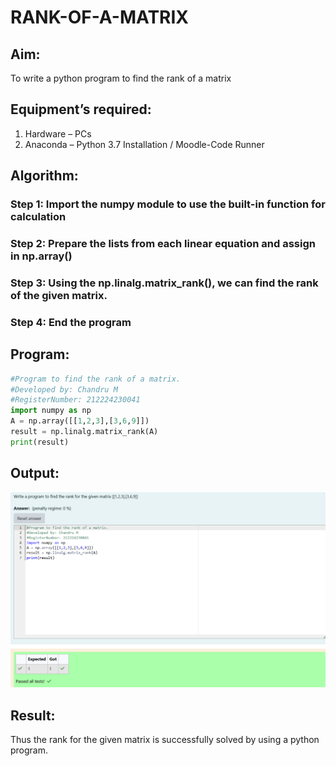 # RANK-OF-A-MATRIX
## Aim:
To write a python program to find the rank of a matrix
## Equipment’s required:
1. 	Hardware – PCs
2. 	Anaconda – Python 3.7 Installation / Moodle-Code Runner
## Algorithm:
### Step 1: Import the numpy module to use the built-in function for calculation
### Step 2: Prepare the lists from each linear equation and assign in np.array()
### Step 3: Using the np.linalg.matrix_rank(), we can find the rank of the given matrix.
### Step 4: End the program

## Program:

```python
#Program to find the rank of a matrix.
#Developed by: Chandru M
#RegisterNumber: 212224230041
import numpy as np
A = np.array([[1,2,3],[3,6,9]])
result = np.linalg.matrix_rank(A)
print(result)
```
## Output:

![output](image.png)

## Result:

Thus the rank for the given matrix is successfully solved by  using a python program.


